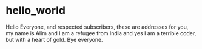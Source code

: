 # hello_world

Hello Everyone, and respected subscribers, these are addresses for you, my name is Alim and I am a refugee from India and yes I am a terrible coder, but with a heart of gold. Bye everyone.
